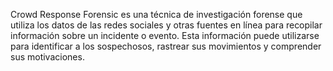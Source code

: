 Crowd Response Forensic es una técnica de investigación forense que utiliza los datos de las redes sociales y otras fuentes en línea para recopilar información sobre un incidente o evento. Esta información puede utilizarse para identificar a los sospechosos, rastrear sus movimientos y comprender sus motivaciones.